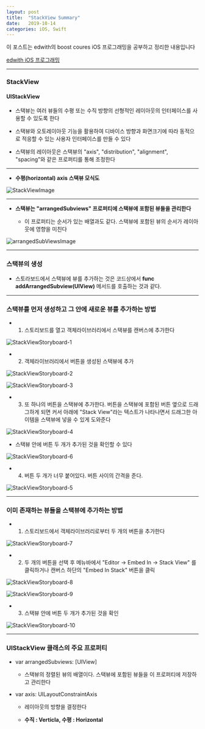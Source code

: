```yaml
---
layout: post
title:  "StackView Summary"
date:   2019-10-14
categories: iOS, Swift
---
```


이 포스트는 edwith의 boost coures iOS 프로그래밍을 공부하고 정리한 내용입니다

[edwith iOS 프로그래밍](https://www.edwith.org/boostcourse-ios/lecture/16884/)

- - -

### StackView

#### UIStackView

- 스택뷰는 여러 뷰들의 수평 또는 수직 방향의 선형적인 레이아웃의 인터페이스를 사용할 수 있도록 한다

- 스택뷰와 오토레이아웃 기능을 활용하여 디바이스 방향과 화면크기에 따라 동적으로 적응할 수 있는 사용자 인터페이스를 만들 수 있다

- 스택뷰의 레이아웃은 스택뷰의 "axis", "distribution", "alignment", "spacing"와 같은 프로퍼티를 통해 조정한다

- - -

- **수평(horizontal) axis 스택뷰 모식도**

![StackViewImage](https://github.com/VincentGeranium/VincentGeranium.github.io/blob/master/assets/img/stackViewImage.png?raw=true)

- - -

- **스택뷰는 "arrangedSubviews" 프로퍼티에 스택뷰에 포함된 뷰들을 관리한다**

    - 이 프로퍼티는 순서가 있는 배열과도 같다. 스택뷰에 포함된 뷰의 순서가 레이아웃에 영향을 미친다
    
![arrangedSubViewsImage](https://github.com/VincentGeranium/VincentGeranium.github.io/blob/master/assets/img/arrangedPropertyStackView.png?raw=true)


- - -

### 스택뷰의 생성

- 스토라보드에서 스택뷰에 뷰를 추가하는 것은 코드상에서 **func addArrangedSubview(UIView)** 메서드를 호출하는 것과 같다.

- - -

### 스택뷰를  먼저  생성하고  그 안에 새로운 뷰를 추가하는  방법

- 1) 스토리보드를 열고 객체라이브러리에서 스택뷰를 캔버스에 추가한다

![StackViewStoryboard-1](https://github.com/VincentGeranium/VincentGeranium.github.io/blob/master/assets/img/StackViewStoryboard-1.png?raw=true)

- 2) 객체라이브러리에서 버튼을 생성된 스택뷰에 추가

![StackViewStoryboard-2](https://github.com/VincentGeranium/VincentGeranium.github.io/blob/master/assets/img/StackViewStoryboard-2.png?raw=true)

![StackViewStoryboard-3](https://github.com/VincentGeranium/VincentGeranium.github.io/blob/master/assets/img/StackViewStoryboard-3.png?raw=true)

- 3) 또 하나의 버튼을 스택뷰에 추가한다. 버튼을 스택뷰에 포함된 버튼 옆으로 드래그하게 되면 커서 아래에 "Stack View"라는 텍스트가 나타나면서 드래그한 아이템을 스택뷰에 넣을 수 있게 도와준다

![StackViewStoryboard-4](https://github.com/VincentGeranium/VincentGeranium.github.io/blob/master/assets/img/StackViewStoryboard-4.png?raw=true)

- 스택뷰 안에 버튼 두 개가 추가된 것을 확인할 수 있다

![StackViewStoryboard-6](https://github.com/VincentGeranium/VincentGeranium.github.io/blob/master/assets/img/StackViewStoryboard-6.png?raw=true)

- 4) 버튼 두 개가 너무 붙어있다. 버튼 사이의 간격을 준다.

![StackViewStoryboard-5](https://github.com/VincentGeranium/VincentGeranium.github.io/blob/master/assets/img/StackViewStoryboard-5.png?raw=true)

- - -

### 이미 존재하는 뷰들을 스택뷰에 추가하는 방법

- 1) 스토리보드에서 객체라이브러리로부터 두 개의 버튼을 추가한다

![StackViewStoryboard-7](https://github.com/VincentGeranium/VincentGeranium.github.io/blob/master/assets/img/StackViewStoryboard-7.png?raw=true)

- 2) 두 개의 버튼을 선택 후 메뉴바에서 "Editor -> Embed In -> Stack View" 를 클릭하거나 캔버스 하단의 "Embed In Stack" 버튼을 클릭

![StackViewStoryboard-8](https://github.com/VincentGeranium/VincentGeranium.github.io/blob/master/assets/img/StackViewStoryboard-8.png?raw=true)

![StackViewStoryboard-9](https://github.com/VincentGeranium/VincentGeranium.github.io/blob/master/assets/img/StackViewStoryboard-9.png?raw=true)

- 3) 스택뷰 안에 버튼 두 개가 추가된 것을 확인

![StackViewStoryboard-10](https://github.com/VincentGeranium/VincentGeranium.github.io/blob/master/assets/img/StackViewStoryboard-10.png?raw=true)

- - -

### UIStackView 클래스의 주요 프로퍼티

- var  arrangedSubviews: [UIView]
    
    - 스택뷰의 정렬된 뷰의 배열이다. 스택뷰에 포함된 뷰들을 이 프로퍼티에 저장하고 관리한다
    
- var axis: UILayoutConstraintAxis

    - 레이아웃의 방향을 결정한다
    
    - **수직 : Verticla, 수평 : Horizontal**